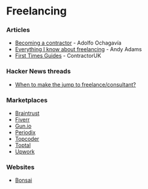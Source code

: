 # Freelancing

### Articles

* [Becoming a contractor](https://ochagavia.nl/blog/becoming-a-contractor/) - Adolfo Ochagavía
* [Everything I know about freelancing](https://andyadams.org/everything-i-know-about-freelancing/) - Andy Adams
* [First Times Guides](https://www.contractoruk.com/first\_timers) - ContractorUK

### Hacker News threads

* [When to make the jump to freelance/consultant?](https://news.ycombinator.com/item?id=34400435)

### Marketplaces

* [Braintrust](https://www.usebraintrust.com/)
* [Fiverr](https://www.fiverr.com/)
* [Gun.io](https://www.gun.io/)
* [Periodix](https://periodix.net/)
* [Topcoder](https://www.topcoder.com/)
* [Toptal](https://www.toptal.com/)
* [Upwork](https://www.upwork.com/)

### Websites

* [Bonsai](https://www.hellobonsai.com/)
